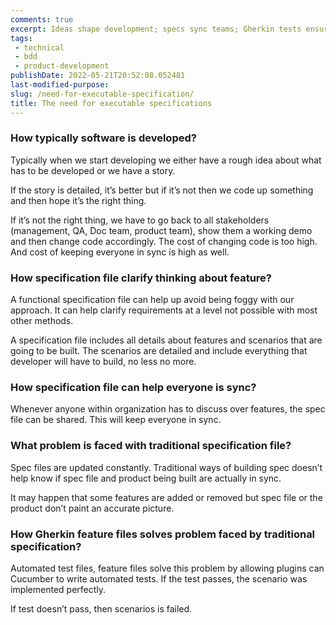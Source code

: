 ```yaml
---
comments: true
excerpt: Ideas shape development; specs sync teams; Gherkin tests ensure precision.
tags:
 - technical
 - bdd
 - product-development
publishDate: 2022-05-21T20:52:08.052481
last-modified-purpose:
slug: /need-for-executable-specification/
title: The need for executable specifications
---
```


### How typically software is developed?

Typically when we start developing we either have a rough idea about what has to be developed or we have a story.

If the story is detailed, it’s better but if it’s not then we code up something and then hope it’s the right thing. 

If it’s not the right thing, we have to go back to all stakeholders (management, QA, Doc team, product team), show them a working demo and then change code accordingly. The cost of changing code is too high. And cost of keeping everyone in sync is high as well.

### How specification file clarify thinking about feature?

A functional specification file can help up avoid being foggy with our approach. It can help clarify requirements at a level not possible with most other methods.

A specification file includes all details about features and scenarios that are going to be built. The scenarios are detailed and include everything that developer will have to build, no less no more.


### How specification file can help everyone is sync?

Whenever anyone within organization has to discuss over features, the spec file can be shared. This will keep everyone in sync.


### What problem is faced with traditional specification file?

Spec files are updated constantly. Traditional ways of building spec doesn’t help know if spec file and product being built are actually in sync. 

It may happen that some features are added or removed but spec file or the product don’t paint an accurate picture.


### How Gherkin feature files solves problem faced by traditional specification?

Automated test files, feature files solve this problem by allowing plugins can Cucumber to write automated tests. If the test passes, the scenario was implemented perfectly.

If test doesn’t pass, then scenarios is failed.